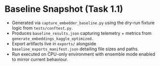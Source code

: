 # Baseline Snapshot (Task 1.1)

- Generated via `capture_embedder_baseline.py` using the dry-run fixture logic from `tests/conftest.py`.
- Produces `baseline_results.json` capturing telemetry + metrics from `generate_embeddings_kaggle_optimized`.
- Export artifacts live in `exports/` alongside `baseline_exports_manifest.json` detailing file sizes and paths.
- Run executed on CPU-only environment with ensemble mode enabled to mirror current behaviour.
